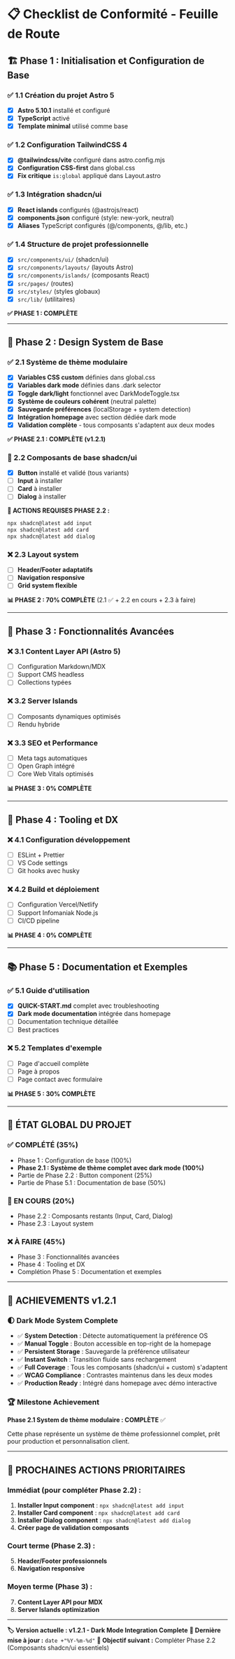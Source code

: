 # 📋 Checklist de Conformité - Feuille de Route

## 🏗️ Phase 1 : Initialisation et Configuration de Base

### ✅ 1.1 Création du projet Astro 5
- [x] **Astro 5.10.1** installé et configuré
- [x] **TypeScript** activé  
- [x] **Template minimal** utilisé comme base

### ✅ 1.2 Configuration TailwindCSS 4
- [x] **@tailwindcss/vite** configuré dans astro.config.mjs
- [x] **Configuration CSS-first** dans global.css
- [x] **Fix critique** `is:global` appliqué dans Layout.astro

### ✅ 1.3 Intégration shadcn/ui
- [x] **React islands** configurés (@astrojs/react)
- [x] **components.json** configuré (style: new-york, neutral)
- [x] **Aliases** TypeScript configurés (@/components, @/lib, etc.)

### ✅ 1.4 Structure de projet professionnelle
- [x] `src/components/ui/` (shadcn/ui)
- [x] `src/components/layouts/` (layouts Astro)
- [x] `src/components/islands/` (composants React)
- [x] `src/pages/` (routes)
- [x] `src/styles/` (styles globaux)
- [x] `src/lib/` (utilitaires)

**✅ PHASE 1 : COMPLÈTE**

---

## 🎨 Phase 2 : Design System de Base

### ✅ 2.1 Système de thème modulaire
- [x] **Variables CSS custom** définies dans global.css
- [x] **Variables dark mode** définies dans .dark selector  
- [x] **Toggle dark/light** fonctionnel avec DarkModeToggle.tsx
- [x] **Système de couleurs cohérent** (neutral palette)
- [x] **Sauvegarde préférences** (localStorage + system detection)
- [x] **Intégration homepage** avec section dédiée dark mode
- [x] **Validation complète** - tous composants s'adaptent aux deux modes

**✅ PHASE 2.1 : COMPLÈTE (v1.2.1)**

### 🔄 2.2 Composants de base shadcn/ui
- [x] **Button** installé et validé (tous variants)
- [ ] **Input** à installer
- [ ] **Card** à installer  
- [ ] **Dialog** à installer

**🔧 ACTIONS REQUISES PHASE 2.2 :**
```bash
npx shadcn@latest add input
npx shadcn@latest add card
npx shadcn@latest add dialog
```

### ❌ 2.3 Layout system
- [ ] **Header/Footer adaptatifs**
- [ ] **Navigation responsive**  
- [ ] **Grid system flexible**

**📊 PHASE 2 : 70% COMPLÈTE** (2.1 ✅ + 2.2 en cours + 2.3 à faire)

---

## 🚀 Phase 3 : Fonctionnalités Avancées

### ❌ 3.1 Content Layer API (Astro 5)
- [ ] Configuration Markdown/MDX
- [ ] Support CMS headless
- [ ] Collections typées

### ❌ 3.2 Server Islands  
- [ ] Composants dynamiques optimisés
- [ ] Rendu hybride

### ❌ 3.3 SEO et Performance
- [ ] Meta tags automatiques
- [ ] Open Graph intégré  
- [ ] Core Web Vitals optimisés

**📊 PHASE 3 : 0% COMPLÈTE**

---

## 🔧 Phase 4 : Tooling et DX

### ❌ 4.1 Configuration développement
- [ ] ESLint + Prettier
- [ ] VS Code settings
- [ ] Git hooks avec husky

### ❌ 4.2 Build et déploiement
- [ ] Configuration Vercel/Netlify
- [ ] Support Infomaniak Node.js
- [ ] CI/CD pipeline

**📊 PHASE 4 : 0% COMPLÈTE**

---

## 📚 Phase 5 : Documentation et Exemples

### ✅ 5.1 Guide d'utilisation
- [x] **QUICK-START.md** complet avec troubleshooting
- [x] **Dark mode documentation** intégrée dans homepage
- [ ] Documentation technique détaillée
- [ ] Best practices

### ❌ 5.2 Templates d'exemple
- [ ] Page d'accueil complète
- [ ] Page à propos
- [ ] Page contact avec formulaire

**📊 PHASE 5 : 30% COMPLÈTE**

---

## 🎯 ÉTAT GLOBAL DU PROJET

### ✅ **COMPLÉTÉ (35%)**
- Phase 1 : Configuration de base (100%)
- **Phase 2.1 : Système de thème complet avec dark mode (100%)**
- Partie de Phase 2.2 : Button component (25%)
- Partie de Phase 5.1 : Documentation de base (50%)

### 🔄 **EN COURS (20%)**  
- Phase 2.2 : Composants restants (Input, Card, Dialog)
- Phase 2.3 : Layout system

### ❌ **À FAIRE (45%)**
- Phase 3 : Fonctionnalités avancées
- Phase 4 : Tooling et DX  
- Complétion Phase 5 : Documentation et exemples

---

## 🎉 ACHIEVEMENTS v1.2.1

### 🌓 **Dark Mode System Complete**
- ✅ **System Detection** : Détecte automatiquement la préférence OS
- ✅ **Manual Toggle** : Bouton accessible en top-right de la homepage
- ✅ **Persistent Storage** : Sauvegarde la préférence utilisateur
- ✅ **Instant Switch** : Transition fluide sans rechargement
- ✅ **Full Coverage** : Tous les composants (shadcn/ui + custom) s'adaptent
- ✅ **WCAG Compliance** : Contrastes maintenus dans les deux modes
- ✅ **Production Ready** : Intégré dans homepage avec démo interactive

### 🏆 **Milestone Achievement**
**Phase 2.1 System de thème modulaire : COMPLÈTE** ✅

Cette phase représente un système de thème professionnel complet, prêt pour production et personnalisation client.

---

## 🚀 PROCHAINES ACTIONS PRIORITAIRES

### Immédiat (pour compléter Phase 2.2) :
1. **Installer Input component** : `npx shadcn@latest add input`
2. **Installer Card component** : `npx shadcn@latest add card`
3. **Installer Dialog component** : `npx shadcn@latest add dialog`
4. **Créer page de validation composants**

### Court terme (Phase 2.3) :
5. **Header/Footer professionnels**
6. **Navigation responsive**

### Moyen terme (Phase 3) :
7. **Content Layer API pour MDX**
8. **Server Islands optimization**

---

**🏷️ Version actuelle : v1.2.1 - Dark Mode Integration Complete**
**📅 Dernière mise à jour :** `date +"%Y-%m-%d"`
**🎯 Objectif suivant :** Compléter Phase 2.2 (Composants shadcn/ui essentiels)